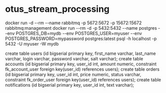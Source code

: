 # otus_stream_processing

docker run -d --rm --name rabbitmq -p 5672:5672 -p 15672:15672 rabbitmq:management
docker run --rm -d -p 5432:5432 --name postgres --env POSTGRES_DB=mydb --env POSTGRES_USER=myuser --env POSTGRES_PASSWORD=mypassword postgres:latest
psql -h localhost -p 5432 -U myuser -W mydb

create table users (id bigserial primary key, first_name varchar, last_name varchar, login varchar, password varchar, salt varchar);
create table accounts (id bigserial primary key, user_id int, amount numeric, constraint fk_account_user foreign key(user_id) references users);
create table orders (id bigserial primary key, user_id int, price numeric, status varchar, constraint fk_order_user foreign key(user_id) references users);
create table notifications (id bigserial primary key, user_id int, text varchar);